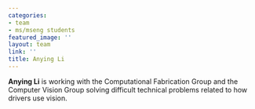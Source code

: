 ```yaml
---
categories:
- team
- ms/mseng students
featured_image: ''
layout: team
link: ''
title: Anying Li
---
```


**Anying Li** is working with the Computational Fabrication Group and the Computer Vision Group solving difficult technical problems related to how drivers use vision.